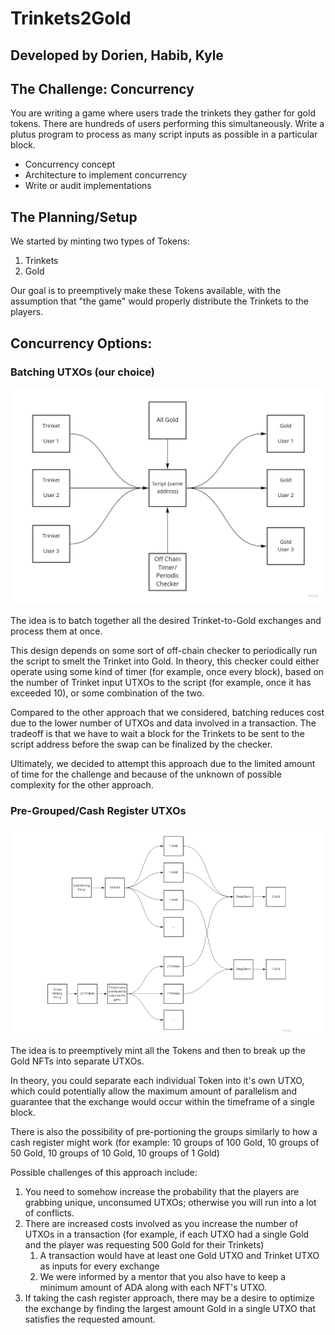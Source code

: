 # Trinkets2Gold

## Developed by Dorien, Habib, Kyle

## The Challenge: Concurrency
You are writing a game where users trade the trinkets they gather for gold tokens. There are hundreds of users performing this simultaneously. Write a plutus program to process as many script inputs as possible in a particular block.
* Concurrency concept
* Architecture to implement concurrency
* Write or audit implementations

## The Planning/Setup
We started by minting two types of Tokens:

1. Trinkets
2. Gold

Our goal is to preemptively make these Tokens available, with the assumption that "the game" would properly distribute the Trinkets to the players.


## Concurrency Options:
### Batching UTXOs (our choice)
![Alt text](/Batch.jpg)

The idea is to batch together all the desired Trinket-to-Gold exchanges and process them at once.

This design depends on some sort of off-chain checker to periodically run the script to smelt the Trinket into Gold.  In theory, this checker could either operate using some kind of timer (for example, once every block), based on the number of Trinket input UTXOs to the script (for example, once it has exceeded 10), or some combination of the two.

Compared to the other approach that we considered, batching reduces cost due to the lower number of UTXOs and data involved in a transaction.  The tradeoff is that we have to wait a block for the Trinkets to be sent to the script address before the swap can be finalized by the checker.

Ultimately, we decided to attempt this approach due to the limited amount of time for the challenge and because of the unknown of possible complexity for the other approach.


### Pre-Grouped/Cash Register UTXOs
![Alt text](/Parallel.PNG)

The idea is to preemptively mint all the Tokens and then to break up the Gold NFTs into separate UTXOs.

In theory, you could separate each individual Token into it's own UTXO, which could potentially allow the maximum amount of parallelism and guarantee that the exchange would occur within the timeframe of a single block.

There is also the possibility of pre-portioning the groups similarly to how a cash register might work (for example: 10 groups of 100 Gold, 10 groups of 50 Gold, 10 groups of 10 Gold, 10 groups of 1 Gold)

Possible challenges of this approach include:

1. You need to somehow increase the probability that the players are grabbing unique, unconsumed UTXOs; otherwise you will run into a lot of conflicts.
2. There are increased costs involved as you increase the number of UTXOs in a transaction (for example, if each UTXO had a single Gold and the player was requesting 500 Gold for their Trinkets)
   1. A transaction would have at least one Gold UTXO and Trinket UTXO as inputs for every exchange
   2. We were informed by a mentor that you also have to keep a minimum amount of ADA along with each NFT's UTXO.
3. If taking the cash register approach, there may be a desire to optimize the exchange by finding the largest amount Gold in a single UTXO that satisfies the requested amount.
